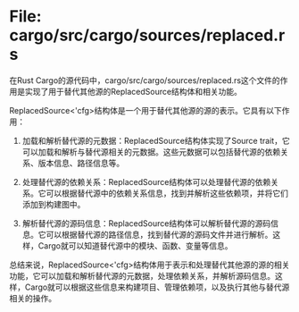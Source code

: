 # File: cargo/src/cargo/sources/replaced.rs

在Rust Cargo的源代码中，cargo/src/cargo/sources/replaced.rs这个文件的作用是实现了用于替代其他源的ReplacedSource结构体和相关功能。

ReplacedSource<'cfg>结构体是一个用于替代其他源的源的表示。它具有以下作用：

1. 加载和解析替代源的元数据：ReplacedSource结构体实现了Source trait，它可以加载和解析与替代源相关的元数据。这些元数据可以包括替代源的依赖关系、版本信息、路径信息等。

2. 处理替代源的依赖关系：ReplacedSource结构体可以处理替代源的依赖关系。它可以根据替代源中的依赖关系信息，找到并解析这些依赖项，并将它们添加到构建图中。

3. 解析替代源的源码信息：ReplacedSource结构体可以解析替代源的源码信息。它可以根据替代源的路径信息，找到替代源的源码文件并进行解析。这样，Cargo就可以知道替代源中的模块、函数、变量等信息。

总结来说，ReplacedSource<'cfg>结构体用于表示和处理替代其他源的源的相关功能，它可以加载和解析替代源的元数据，处理依赖关系，并解析源码信息。这样，Cargo就可以根据这些信息来构建项目、管理依赖项，以及执行其他与替代源相关的操作。

